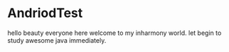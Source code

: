 # AndriodTest
hello beauty
everyone here welcome to my inharmony world.
let begin to study awesome java immediately.

